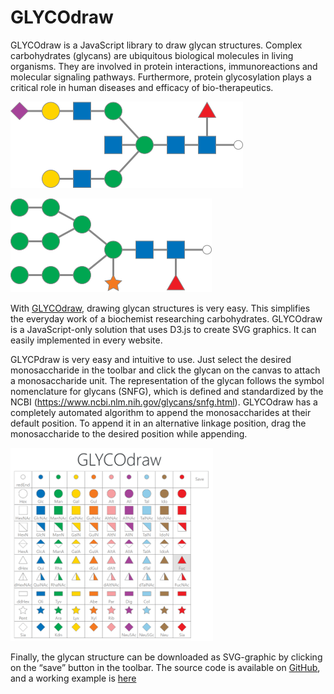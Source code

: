 # GLYCOdraw
GLYCOdraw is a JavaScript library to draw glycan structures. Complex carbohydrates (glycans) are ubiquitous biological molecules in living organisms. They are involved in protein interactions, immunoreactions and molecular signaling pathways. Furthermore, protein glycosylation plays a critical role in human diseases and efficacy of bio-therapeutics.

![Complex type glycan](/img/ComplexTypeGlycan.png)

![Mannose type glycan](/img/MannoseTypeGlycan.png)

With [GLYCOdraw](https://rolandjosuran.github.io/GLYCOdraw/), drawing glycan structures is very easy. This simplifies the everyday work of a biochemist researching carbohydrates. GLYCOdraw is a JavaScript-only solution that uses D3.js to create SVG graphics. It can easily implemented in every website.

GLYCPdraw is very easy and intuitive to use. Just select the desired monosaccharide in the toolbar and click the glycan on the canvas to attach a monosaccharide unit. The representation of the glycan follows the symbol nomenclature for glycans (SNFG), which is defined and standardized by the NCBI (https://www.ncbi.nlm.nih.gov/glycans/snfg.html). GLYCOdraw has a completely automated algorithm to append the monosaccharides at their default position. To append it in an alternative linkage position, drag the monosaccharide to the desired position while appending.

![Toolbar](/img/Toolbar.png)

Finally, the glycan structure can be downloaded as SVG-graphic by clicking on the “save” button in the toolbar.
The source code is available on [GitHub](https://github.com/RolandJosuran/GLYCOdraw), and a working example is [here](https://rolandjosuran.github.io/GLYCOdraw/)
